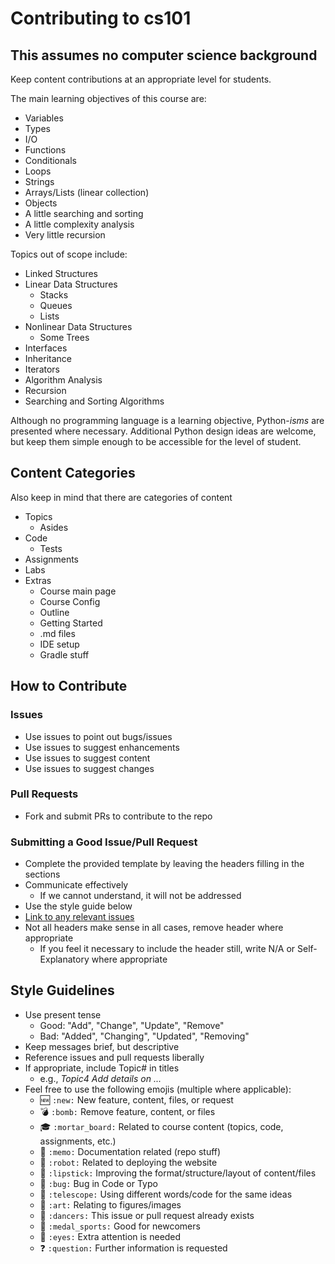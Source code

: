 # Contributing to cs101

## This assumes no computer science background

Keep content contributions at an appropriate level for students.

The main learning objectives of this course are:
* Variables
* Types
* I/O
* Functions
* Conditionals
* Loops
* Strings
* Arrays/Lists (linear collection)
* Objects
* A little searching and sorting  
* A little complexity analysis
* Very little recursion

Topics out of scope include:
* Linked Structures  
* Linear Data Structures
    * Stacks
    * Queues
    * Lists
* Nonlinear Data Structures
    * Some Trees
* Interfaces
* Inheritance
* Iterators  
* Algorithm Analysis
* Recursion
* Searching and Sorting Algorithms


Although no programming language is a learning objective, Python-*isms* are presented where necessary. Additional Python design ideas are welcome, but keep them simple enough to be accessible for the level of student. 


## Content Categories
Also keep in mind that there are categories of content
* Topics
  * Asides
* Code
  * Tests
* Assignments
* Labs
* Extras
  * Course main page
  * Course Config
  * Outline
  * Getting Started
  * .md files
  * IDE setup
  * Gradle stuff

## How to Contribute
### Issues
* Use issues to point out bugs/issues
* Use issues to suggest enhancements
* Use issues to suggest content
* Use issues to suggest changes

### Pull Requests
* Fork and submit PRs to contribute to the repo

### Submitting a Good Issue/Pull Request
* Complete the provided template by leaving the headers filling in the sections
* Communicate effectively
    * If we cannot understand, it will not be addressed
* Use the style guide below
* [Link to any relevant issues](https://docs.github.com/en/issues/tracking-your-work-with-issues/creating-issues/linking-a-pull-request-to-an-issue)  
* Not all headers make sense in all cases, remove header where appropriate
    * If you feel it necessary to include the header still, write N/A or Self-Explanatory where appropriate 

## Style Guidelines

* Use present tense
    * Good: "Add", "Change", "Update", "Remove"
    * Bad: "Added", "Changing", "Updated", "Removing"
* Keep messages brief, but descriptive
* Reference issues and pull requests liberally
* If appropriate, include Topic# in titles
  * e.g., _Topic4 Add details on ..._
* Feel free to use the following emojis (multiple where applicable):
    * :new: `:new:` New feature, content, files, or request
    * :bomb: `:bomb:` Remove feature, content, or files
    * :mortar_board: `:mortar_board:` Related to course content (topics, code, assignments, etc.)
    * :memo: `:memo:` Documentation related (repo stuff)
    * :robot: `:robot:` Related to deploying the website
    * :lipstick: `:lipstick:` Improving the format/structure/layout of content/files
    * :bug: `:bug:` Bug in Code or Typo
    * :telescope: `:telescope:` Using different words/code for the same ideas
    * :art: `:art:` Relating to figures/images
    * :dancers: `:dancers:` This issue or pull request already exists
    * :medal_sports: `:medal_sports:` Good for newcomers
    * :eyes: `:eyes:` Extra attention is needed
    * :question: `:question:` Further information is requested
  
